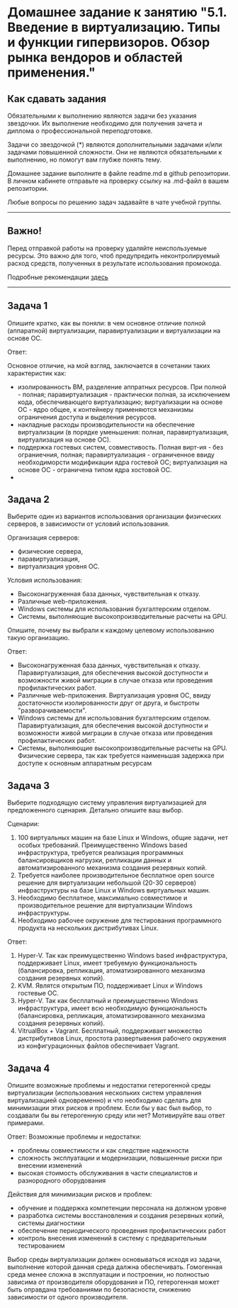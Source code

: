 # Домашнее задание к занятию "5.1. Введение в виртуализацию. Типы и функции гипервизоров. Обзор рынка вендоров и областей применения."


## Как сдавать задания

Обязательными к выполнению являются задачи без указания звездочки. Их выполнение необходимо для получения зачета и диплома о профессиональной переподготовке.

Задачи со звездочкой (*) являются дополнительными задачами и/или задачами повышенной сложности. Они не являются обязательными к выполнению, но помогут вам глубже понять тему.

Домашнее задание выполните в файле readme.md в github репозитории. В личном кабинете отправьте на проверку ссылку на .md-файл в вашем репозитории.

Любые вопросы по решению задач задавайте в чате учебной группы.

---

## Важно!

Перед отправкой работы на проверку удаляйте неиспользуемые ресурсы.
Это важно для того, чтоб предупредить неконтролируемый расход средств, полученных в результате использования промокода.

Подробные рекомендации [здесь](https://github.com/netology-code/virt-homeworks/blob/virt-11/r/README.md)

---

## Задача 1

Опишите кратко, как вы поняли: в чем основное отличие полной (аппаратной) виртуализации, паравиртуализации и виртуализации на основе ОС.

Ответ:

Основное отличие, на мой взгляд, заключается в сочетании таких характеристик как: 
- изолированность ВМ, разделение аппратных ресурсов. При полной - полная; паравиртуализация - практически полная, за исключением кода, обеспечивающего виртуализацию; виртуализации на основе ОС - ядро общее, к контейнеру применяются механизмы ограничения доступа и выделения ресурсов.
- накладные расходы производительности на обеспечение виртуализации (в порядке уменьшения: полная, паравиртуализация, виртуализация на основе ОС).
- поддержка гостевых систем, совместивость. Полная вирт-ия - без ограниечния, полная; паравиртуализация -  ограниченное ввиду необходиморсти модификации ядра гостевой ОС; виртуализация на основе ОС - ограничена типом ядра хостовой ОС.
- 
## Задача 2

Выберите один из вариантов использования организации физических серверов, в зависимости от условий использования.

Организация серверов:
- физические сервера,
- паравиртуализация,
- виртуализация уровня ОС.

Условия использования:
- Высоконагруженная база данных, чувствительная к отказу.
- Различные web-приложения.
- Windows системы для использования бухгалтерским отделом.
- Системы, выполняющие высокопроизводительные расчеты на GPU.

Опишите, почему вы выбрали к каждому целевому использованию такую организацию.

Ответ:
- Высоконагруженная база данных, чувствительная к отказу. Паравиртуализация, для обеспечения высокой доступности и возможности живой миграции в случае отказа или проведения профилактических работ.
- Различные web-приложения. Виртуализация уровня ОС, ввиду достаточности изолированности друг от друга, и быстроты "разворачиваемости".
- Windows системы для использования бухгалтерским отделом. Паравиртуализация, для обеспечения высокой доступности и возможности живой миграции в случае отказа или проведения профилактических работ.
- Системы, выполняющие высокопроизводительные расчеты на GPU. Физические сервера, так как требуется наименьшая задержка при доступе к основным аппаратным ресурсам


## Задача 3

Выберите подходящую систему управления виртуализацией для предложенного сценария. Детально опишите ваш выбор.

Сценарии:

1. 100 виртуальных машин на базе Linux и Windows, общие задачи, нет особых требований. Преимущественно Windows based инфраструктура, требуется реализация программных балансировщиков нагрузки, репликации данных и автоматизированного механизма создания резервных копий.
2. Требуется наиболее производительное бесплатное open source решение для виртуализации небольшой (20-30 серверов) инфраструктуры на базе Linux и Windows виртуальных машин.
3. Необходимо бесплатное, максимально совместимое и производительное решение для виртуализации Windows инфраструктуры.
4. Необходимо рабочее окружение для тестирования программного продукта на нескольких дистрибутивах Linux.

Ответ:
1. Hyper-V. Так как преимущественно Windows based инфраструктура, поддерживает Linux, имеет требуемую функциональность (балансировка,
репликация, атоматизированного механизма создания резервных копий).
2. KVM. Являтся открытым ПО, поддерживает Linux и Windows гостевые ОС.
3. Hyper-V. Так как бесплатный и преимущественно Windows инфраструктура, имеет всю необходимую функциональность (балансировка,
репликация, атоматизированного механизма создания резервных копий).
4. VitrualBox + Vagrant. Бесплатный, поддерживает множество дистрибутивов Linux, простота развертывения рабочего окружения из конфигурационных файлов обеспечивает Vagrant.


## Задача 4

Опишите возможные проблемы и недостатки гетерогенной среды виртуализации (использования нескольких систем управления виртуализацией одновременно) и что необходимо сделать для минимизации этих рисков и проблем. Если бы у вас был выбор, то создавали бы вы гетерогенную среду или нет? Мотивируйте ваш ответ примерами.

Ответ:
Возможные проблемы и недостатки:
- проблемы совместимости и как следствие надежности
- сложность эксплуатации и модернизации, повышенные риски при внесении изменений
- высокая стоимость обслуживания в части специалистов и разнородного оборудования

Действия для минимизации рисков и проблем:
- обучение и поддержка компетенции персонала на должном уровне
- разработка системы восстановления и создания резервных копий, системы диагностики
- обеспечение периодического проведения профилактических работ
- контроль внесения изменений в систему с предварительным тестированием

Выбор среды виртуализации должен основываться исходя из задачи, выполнение которой данная среда далжна обеспечивать. Гомогенная среда менее сложна в эксплуатации и построении, но полностью зависима от производителя оборудования и ПО, гетерогенная может быть оправдана требованиями по безопасности, снижению зависимости от одного производителя.

